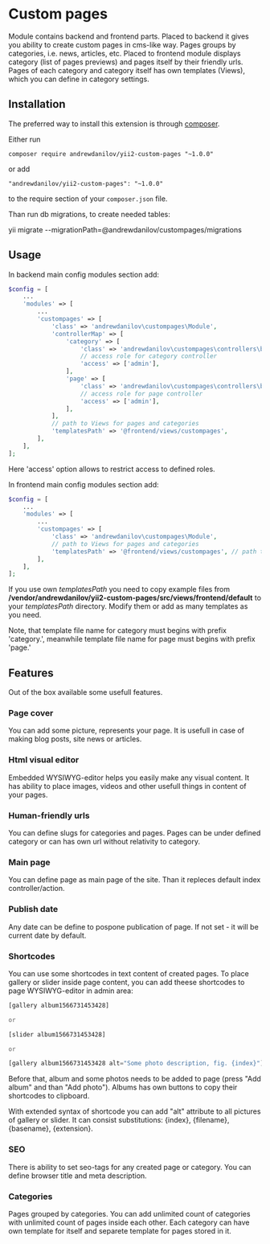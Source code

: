 Custom pages
===================
Module contains backend and frontend parts.
Placed to backend it gives you ability to create custom pages in cms-like way.
Pages groups by categories, i.e. news, articles, etc.
Placed to frontend module displays category (list of pages previews) and pages itself by their friendly urls.
Pages of each category and category itself has own templates (Views), which you can define in category settings.

Installation
------------

The preferred way to install this extension is through [composer](http://getcomposer.org/download/).

Either run

```
composer require andrewdanilov/yii2-custom-pages "~1.0.0"
```

or add

```
"andrewdanilov/yii2-custom-pages": "~1.0.0"
```

to the require section of your `composer.json` file.

Than run db migrations, to create needed tables:

yii migrate --migrationPath=@andrewdanilov/custompages/migrations

Usage
-----

In backend main config modules section add:
```php
$config = [
    ...
    'modules' => [
        ...
        'custompages' => [
            'class' => 'andrewdanilov\custompages\Module',
            'controllerMap' => [
                'category' => [
                    'class' => 'andrewdanilov\custompages\controllers\backend\CategoryController',
                    // access role for category controller
                    'access' => ['admin'],
                ],
                'page' => [
                    'class' => 'andrewdanilov\custompages\controllers\backend\PageController',
                    // access role for page controller
                    'access' => ['admin'],
                ],
            ],
            // path to Views for pages and categories
            'templatesPath' => '@frontend/views/custompages',
        ],
    ],
];
```

Here 'access' option allows to restrict access to defined roles.

In frontend main config modules section add:
```php
$config = [
    ...
    'modules' => [
        ...
        'custompages' => [
            'class' => 'andrewdanilov\custompages\Module',
            // path to Views for pages and categories
            'templatesPath' => '@frontend/views/custompages', // path to pages and categories template views
        ],
    ],
];
```

If you use own _templatesPath_ you need to copy example files from __/vendor/andrewdanilov/yii2-custom-pages/src/views/frontend/default__ to your _templatesPath_ directory. Modify them or add as many templates as you need.

Note, that template file name for category must begins with prefix 'category.', meanwhile template file name for page must begins with prefix 'page.'

Features
--------

Out of the box available some usefull features.

### Page cover

You can add some picture, represents your page. It is usefull in case of making blog posts, site news or articles.

### Html visual editor

Embedded WYSIWYG-editor helps you easily make any visual content. It has ability to place images, videos and other usefull things in content of your pages. 

### Human-friendly urls

You can define slugs for categories and pages. Pages can be under defined category or can has own url without relativity to category.

### Main page

You can define page as main page of the site. Than it repleces default index controller/action.

### Publish date

Any date can be define to pospone publication of page. If not set - it will be current date by default.

### Shortcodes

You can use some shortcodes in text content of created pages. To place gallery or slider inside page content, you can add theese shortcodes to page WYSIWYG-editor in admin area:

```php
[gallery album1566731453428]

or

[slider album1566731453428]

or

[gallery album1566731453428 alt="Some photo description, fig. {index}"]
```

Before that, album and some photos needs to be added to page (press "Add album" and than "Add photo"). Albums has own buttons to copy their shortcodes to clipboard.

With extended syntax of shortcode you can add "alt" attribute to all pictures of gallery or slider. It can consist substitutions: {index}, {filename}, {basename}, {extension}.

### SEO

There is ability to set seo-tags for any created page or category. You can define browser title and meta description.

### Categories

Pages grouped by categories. You can add unlimited count of categories with unlimited count of pages inside each other. Each category can have own template for itself and separete template for pages stored in it.
